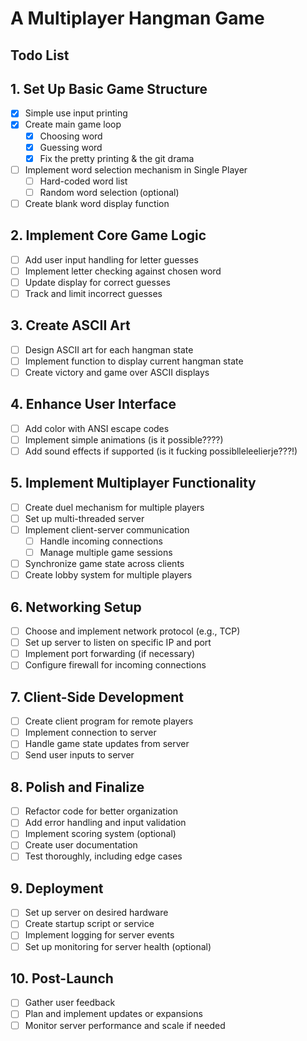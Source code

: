 # A Multiplayer Hangman Game 
## Todo List

## 1. Set Up Basic Game Structure
- [x] Simple use input printing
- [x] Create main game loop
    - [x] Choosing word
    - [x] Guessing word
    - [x] Fix the pretty printing & the git drama
- [ ] Implement word selection mechanism in Single Player
  - [ ] Hard-coded word list
  - [ ] Random word selection (optional)
- [ ] Create blank word display function

## 2. Implement Core Game Logic
- [ ] Add user input handling for letter guesses
- [ ] Implement letter checking against chosen word
- [ ] Update display for correct guesses
- [ ] Track and limit incorrect guesses

## 3. Create ASCII Art
- [ ] Design ASCII art for each hangman state
- [ ] Implement function to display current hangman state
- [ ] Create victory and game over ASCII displays

## 4. Enhance User Interface
- [ ] Add color with ANSI escape codes 
- [ ] Implement simple animations (is it possible????)
- [ ] Add sound effects if supported (is it fucking possiblleleelierje???!)

## 5. Implement Multiplayer Functionality
- [ ] Create duel mechanism for multiple players
- [ ] Set up multi-threaded server
- [ ] Implement client-server communication
  - [ ] Handle incoming connections
  - [ ] Manage multiple game sessions
- [ ] Synchronize game state across clients
- [ ] Create lobby system for multiple players

## 6. Networking Setup
- [ ] Choose and implement network protocol (e.g., TCP)
- [ ] Set up server to listen on specific IP and port
- [ ] Implement port forwarding (if necessary)
- [ ] Configure firewall for incoming connections

## 7. Client-Side Development
- [ ] Create client program for remote players
- [ ] Implement connection to server
- [ ] Handle game state updates from server
- [ ] Send user inputs to server

## 8. Polish and Finalize
- [ ] Refactor code for better organization
- [ ] Add error handling and input validation
- [ ] Implement scoring system (optional)
- [ ] Create user documentation
- [ ] Test thoroughly, including edge cases

## 9. Deployment
- [ ] Set up server on desired hardware
- [ ] Create startup script or service
- [ ] Implement logging for server events
- [ ] Set up monitoring for server health (optional)

## 10. Post-Launch
- [ ] Gather user feedback
- [ ] Plan and implement updates or expansions
- [ ] Monitor server performance and scale if needed
